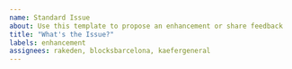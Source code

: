 ```yaml
---
name: Standard Issue
about: Use this template to propose an enhancement or share feedback
title: "What's the Issue?"
labels: enhancement
assignees: rakeden, blocksbarcelona, kaefergeneral
---
```

